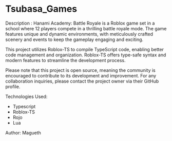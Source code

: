 # Tsubasa_Games

Description :
Hanami Academy: Battle Royale is a Roblox game set in a school where 12 players compete in a thrilling battle royale mode. The game features unique and dynamic environments, with meticulously crafted scenery and events to keep the gameplay engaging and exciting.

This project utilizes Roblox-TS to compile TypeScript code, enabling better code management and organization. Roblox-TS offers type-safe syntax and modern features to streamline the development process.

Please note that this project is open source, meaning the community is encouraged to contribute to its development and improvement. For any collaboration inquiries, please contact the project owner via their GitHub profile.

Technologies Used:

- Typescript
- Roblox-TS
- Rojo
- Lua

Author: Magueth
